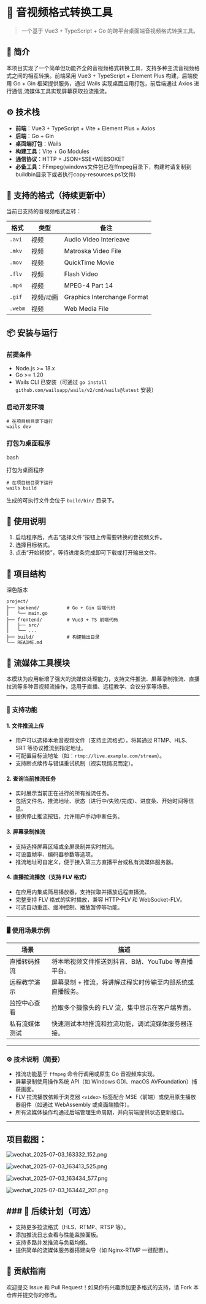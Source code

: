 # 🎥 音视频格式转换工具

> 一个基于 Vue3 + TypeScript + Go 的跨平台桌面端音视频格式转换工具。

## 📌 简介

本项目实现了一个简单但功能齐全的音视频格式转换工具，支持多种主流音视频格式之间的相互转换。前端采用 Vue3 + TypeScript + Element Plus 构建，后端使用 Go + Gin 框架提供服务，通过 Wails 实现桌面应用打包，前后端通过 Axios 进行通信,流媒体工具实现屏幕获取拉流推流。

## ⚙️ 技术栈

- **前端**：Vue3 + TypeScript + Vite + Element Plus + Axios
- **后端**：Go + Gin
- **桌面端打包**：Wails
- **构建工具**：Vite + Go Modules
- **通信协议**：HTTP + JSON+SSE+WEBSOKET
- **必备工具**：FFmpeg(windows文件包已在ffmpeg目录下，构建时请复制到buildbin目录下或者执行copy-resources.ps1文件)

## 🔄 支持的格式（持续更新中）

当前已支持的音视频格式互转：

| 格式      | 类型    | 备注                          |
| ------- | ----- | --------------------------- |
| `.avi`  | 视频    | Audio Video Interleave      |
| `.mkv`  | 视频    | Matroska Video File         |
| `.mov`  | 视频    | QuickTime Movie             |
| `.flv`  | 视频    | Flash Video                 |
| `.mp4`  | 视频    | MPEG-4 Part 14              |
| `.gif`  | 视频/动画 | Graphics Interchange Format |
| `.webm` | 视频    | Web Media File              |

## 📦 安装与运行

### 前提条件

- Node.js >= 18.x
- Go >= 1.20
- Wails CLI 已安装（可通过 `go install github.com/wailsapp/wails/v2/cmd/wails@latest` 安装）

### 启动开发环境

```
# 在项目根目录下运行
wails dev
```

### 打包为桌面程序

bash

打包为桌面程序

```
# 在项目根目录下运行
wails build
```

生成的可执行文件会位于 `build/bin/` 目录下。

## 🧪 使用说明

1. 启动程序后，点击“选择文件”按钮上传需要转换的音视频文件。
2. 选择目标格式。
3. 点击“开始转换”，等待进度条完成即可下载或打开输出文件。

## 📁 项目结构

深色版本

```
project/
├── backend/          # Go + Gin 后端代码
│   └── main.go
├── frontend/         # Vue3 + TS 前端代码
│   ├── src/
│   └── ...
├── build/            # 构建输出目录
└── README.md
```

## 📡 流媒体工具模块

本模块为应用新增了强大的流媒体处理能力，支持文件推流、屏幕录制推流、直播拉流等多种音视频流操作，适用于直播、远程教学、会议分享等场景。

---

### 🔧 支持功能

#### 1. **文件推流上传**

- 用户可以选择本地音视频文件（支持主流格式），将其通过 RTMP、HLS、SRT 等协议推流到指定地址。
- 可配置目标流地址（如：`rtmp://live.example.com/stream`）。
- 支持断点续传与错误重试机制（视实现情况而定）。

#### 2. **查询当前推流任务**

- 实时展示当前正在进行的所有推流任务。
- 包括文件名、推流地址、状态（进行中/失败/完成）、进度条、开始时间等信息。
- 提供停止推流按钮，允许用户手动中断任务。

#### 3. **屏幕录制推流**

- 支持选择屏幕区域或全屏录制并实时推流。
- 可设置帧率、编码器参数等选项。
- 推流地址可自定义，便于接入第三方直播平台或私有流媒体服务器。

#### 4. **直播拉流播放（支持 FLV 格式）**

- 在应用内集成简易播放器，支持拉取并播放远程直播流。
- 完整支持 FLV 格式的实时播放，兼容 HTTP-FLV 和 WebSocket-FLV。
- 可选自动重连、缓冲控制、播放暂停等功能。

---

### 🖥️ 使用场景示例

| 场景      | 描述                             |
| ------- | ------------------------------ |
| 直播转码推流  | 将本地视频文件推送到抖音、B站、YouTube 等直播平台。 |
| 远程教学演示  | 屏幕录制 + 推流，将讲解过程实时传输至内部系统或直播服务。 |
| 监控中心查看  | 拉取多个摄像头的 FLV 流，集中显示在客户端界面。     |
| 私有流媒体测试 | 快速测试本地推流和拉流功能，调试流媒体服务器连接。      |

---

### ⚙️ 技术说明（简要）

- 推流功能基于 `ffmpeg` 命令行调用或原生 Go 音视频库实现。
- 屏幕录制使用操作系统 API（如 Windows GDI、macOS AVFoundation）捕获画面。
- FLV 拉流播放依赖于浏览器 `<video>` 标签配合 MSE（前端）或使用原生播放器组件（如通过 WebAssembly 或桌面端插件）。
- 所有流媒体操作均通过后端管理生命周期，并向前端提供状态更新接口。

---

## 项目截图：

![wechat_2025-07-03_163332_152.png](https://gitee.com/bmcbdt/FFmpegFree/raw/master/img/wechat_2025-07-03_163332_152.png)

![wechat_2025-07-03_163413_525.png](	https://gitee.com/bmcbdt/FFmpegFree/raw/master/img/wechat_2025-07-03_163413_525.png)

![wechat_2025-07-03_163434_577.png](https://gitee.com/bmcbdt/FFmpegFree/raw/master/img/wechat_2025-07-03_163434_577.png)

![wechat_2025-07-03_163442_201.png](	https://gitee.com/bmcbdt/FFmpegFree/raw/master/img/wechat_2025-07-03_163442_201.png)

## ### 🧩 后续计划（可选）

- 支持更多拉流格式（HLS、RTMP、RTSP 等）。
- 添加推流日志查看与性能监控面板。
- 支持多路并发推流与负载均衡。
- 提供简单的流媒体服务器搭建向导（如 Nginx-RTMP 一键配置）。

## 🤝 贡献指南

欢迎提交 Issue 和 Pull Request！如果你有兴趣添加更多格式的支持，请 Fork 本仓库并提交你的修改。
